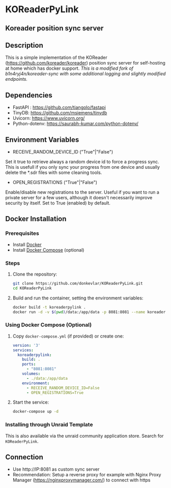 # KOReaderPyLink
## Koreader position sync server

## Description

This is a simple implementation of the KOReader (https://github.com/koreader/koreader) position sync server for self-hosting at home which has docker support. *This is a modified fork of b1n4ryj4n/koreader-sync with some additional logging and slightly modified endpoints.*
 
## Dependencies

* FastAPI : https://github.com/tiangolo/fastapi
* TinyDB: https://github.com/msiemens/tinydb
* Uvicorn: https://www.uvicorn.org/
* Python-dotenv: https://saurabh-kumar.com/python-dotenv/

## Environment Variables

* RECEIVE_RANDOM_DEVICE_ID ("True"|"False")

Set it true to retrieve always a random device id to force a progress sync. 
This is usefull if you only sync your progress from one device and 
usually delete the *.sdr files with some cleaning tools.

* OPEN_REGISTRATIONS ("True"|"False")

Enable/disable new registrations to the server. Useful if you want to run a private server for a few users, although it doesn't necessarily improve security by itself.
Set to True (enabled) by default.

## Docker Installation

### Prerequisites
- Install [Docker](https://docs.docker.com/get-docker/)
- Install [Docker Compose](https://docs.docker.com/compose/install/) (optional)

### Steps
1. Clone the repository:
   ```sh
   git clone https://github.com/donkevlar/KOReaderPyLink.git
   cd KOReaderPyLink
   ```
2. Build and run the container, setting the environment variables:
   ```sh
   docker build -t koreaderpylink .
   docker run -d -v $(pwd)/data:/app/data -p 8081:8081 --name koreaderpylink      -e RECEIVE_RANDOM_DEVICE_ID="False"      -e OPEN_REGISTRATIONS="True"      koreaderpylink
   ```

### Using Docker Compose (Optional)
1. Copy `docker-compose.yml` (if provided) or create one:
   ```yaml
   version: '3'
   services:
     koreaderpylink:
       build: .
       ports:
         - "8081:8081"
       volumes:
         - ./data:/app/data
       environment:
         - RECEIVE_RANDOM_DEVICE_ID=False
         - OPEN_REGISTRATIONS=True
   ```
2. Start the service:
   ```sh
   docker-compose up -d
   ```

### Installing through Unraid Template
This is also available via the unraid community application store. Search for `KOReaderPyLink`.

## Connection

* Use http://IP:8081 as custom sync server
* Recommendation: Setup a reverse proxy for example with Nginx Proxy Manager (https://nginxproxymanager.com/) to connect with https